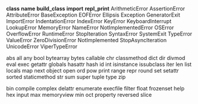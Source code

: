 __class__       __name__        __build_class__       __import__     __repl_print__
ArithmeticError
AssertionError
AttributeError
BaseException
EOFError
Ellipsis
Exception
GeneratorExit
ImportError
IndentationError
IndexError
KeyError
KeyboardInterrupt
LookupError
MemoryError
NameError
NotImplementedError
OSError
OverflowError
RuntimeError
StopIteration
SyntaxError
SystemExit
TypeError
ValueError
ZeroDivisionError
NotImplemented
StopAsyncIteration
UnicodeError
ViperTypeError

abs             all
any             bool            bytearray       bytes
callable        chr             classmethod     dict
dir             divmod          eval            exec
getattr         globals         hasattr         hash
id              int             isinstance      issubclass
iter            len             list            locals
map             next            object          open
ord             pow             print           range
repr            round           set             setattr
sorted          staticmethod    str             sum
super           tuple           type            zip
                       
bin             compile         complex
delattr         enumerate       execfile        filter
float           frozenset       help            hex
input           max             memoryview      min
oct             property        reversed        slice